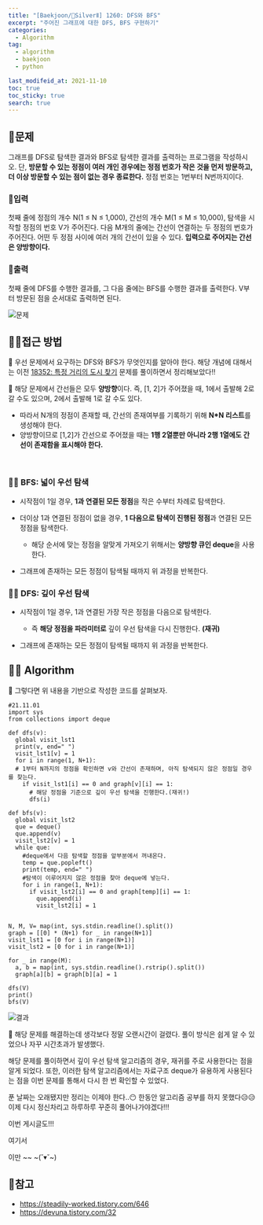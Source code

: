```yaml
---
title: "[Baekjoon/🥈SilverⅡ] 1260: DFS와 BFS"
excerpt: "주어진 그래프에 대한 DFS, BFS 구현하기"
categories:
  - Algorithm
tag:
  - algorithm
  - baekjoon
  - python

last_modifeid_at: 2021-11-10
toc: true
toc_sticky: true
search: true
---
```

## 📃문제

그래프를 DFS로 탐색한 결과와 BFS로 탐색한 결과를 출력하는 프로그램을 작성하시오. 단, **방문할 수 있는 정점이 여러 개인 경우에는 정점 번호가 작은 것을 먼저 방문하고, 더 이상 방문할 수 있는 점이 없는 경우 종료한다.** 정점 번호는 1번부터 N번까지이다.

### 📃입력

첫째 줄에 정점의 개수 N(1 ≤ N ≤ 1,000), 간선의 개수 M(1 ≤ M ≤ 10,000), 탐색을 시작할 정점의 번호 V가 주어진다. 다음 M개의 줄에는 간선이 연결하는 두 정점의 번호가 주어진다. 어떤 두 정점 사이에 여러 개의 간선이 있을 수 있다. **입력으로 주어지는 간선은 양방향이다.**

### 📃출력

첫째 줄에 DFS를 수행한 결과를, 그 다음 줄에는 BFS를 수행한 결과를 출력한다. V부터 방문된 점을 순서대로 출력하면 된다.

![문제](https://ifh.cc/g/WyngLd.png)

## 🙋‍♀️접근 방법

👩 우선 문제에서 요구하는 DFS와 BFS가 무엇인지를 알아야 한다. 해당 개념에 대해서는 이전 [18352: 특정 거리의 도시 찾기](https://915dbfl.github.io/algorithm/18352/) 문제를 풀이하면서 정리해보았다!!

👩 해당 문제에서 간선들은 모두 **양방향**이다. 즉,  [1, 2]가 주어졌을 때, 1에서 출발해 2로 갈 수도 있으며, 2에서 출발해 1로 갈 수도 있다.

  * 따라서 N개의 정점이 존재할 때, 간선의 존재여부를 기록하기 위해 **N*N 리스트**를 생성해야 한다.
  * 양방향이므로 [1,2]가 간선으로 주어졌을 때는 **1행 2열뿐만 아니라 2행 1열에도 간선이 존재함을 표시해야 한다.**

<BR>

### 🙋‍♀️ BFS: 넓이 우선 탐색
* 시작점이 1일 경우, **1과 연결된 모든 정점**을 작은 수부터 차례로 탐색한다.

* 더이상 1과 연결된 정점이 없을 경우, **1 다음으로 탐색이 진행된 정점**과 연결된 모든 정점을 탐색한다. 
  * 해당 순서에 맞는 정점을 알맞게 가져오기 위해서는 **양방향 큐인 deque**을 사용한다.


* 그래프에 존재하는 모든 정점이 탐색될 때까지 위 과정을 반복한다.

### 🙋‍♀️ DFS: 깊이 우선 탐색
* 시작점이 1일 경우, 1과 연결된 가장 작은 정점을 다음으로 탐색한다.
  * 즉 **해당 정점을 파라미터로** 깊이 우선 탐색을 다시 진행한다. **(재귀)**

* 그래프에 존재하는 모든 정점이 탐색될 때까지 위 과정을 반복한다.

## 👩‍💻 Algorithm
👩 그렇다면 위 내용을 기반으로 작성한 코드를 살펴보자.

```
#21.11.01
import sys
from collections import deque

def dfs(v):
  global visit_lst1
  print(v, end=" ")
  visit_lst1[v] = 1
  for i in range(1, N+1):
  # 1부터 N까지의 정점을 확인하면 v와 간선이 존재하며, 아직 탐색되지 않은 정점일 경우를 찾는다.
    if visit_lst1[i] == 0 and graph[v][i] == 1:
      # 해당 정점을 기준으로 깊이 우선 탐색을 진행한다.(재귀!)
      dfs(i)

def bfs(v):
  global visit_lst2
  que = deque()
  que.append(v)
  visit_lst2[v] = 1
  while que:
    #deque에서 다음 탐색할 정점을 앞부분에서 꺼내온다.
    temp = que.popleft()
    print(temp, end=" ")
    #탐색이 이루어지지 않은 정점을 찾아 deque에 넣는다.
    for i in range(1, N+1):
      if visit_lst2[i] == 0 and graph[temp][i] == 1:
        que.append(i)
        visit_lst2[i] = 1


N, M, V= map(int, sys.stdin.readline().split())
graph = [[0] * (N+1) for _ in range(N+1)]
visit_lst1 = [0 for i in range(N+1)]
visit_lst2 = [0 for i in range(N+1)]

for _ in range(M):
  a, b = map(int, sys.stdin.readline().rstrip().split())
  graph[a][b] = graph[b][a] = 1

dfs(V)
print()
bfs(V)
```
![결과](https://ifh.cc/g/1cXF7S.png)

👩 해당 문제를 해결하는데 생각보다 정말 오랜시간이 걸렸다. 풀이 방식은 쉽게 알 수 있었으나 자꾸 시간초과가 발생했다. 

해당 문제를 풀이하면서 깊이 우선 탐색 알고리즘의 경우, 재귀를 주로 사용한다는 점을 알게 되었다. 또한, 이러한 탐색 알고리즘에서는 자료구조 deque가 유용하게 사용된다는 점을 이번 문제를 통해서 다시 한 번 확인할 수 있었다.

푼 날짜는 오래됐지만 정리는 이제야 한다..😶 한동안 알고리즘 공부를 하지 못했다😥😥 이제 다시 정신차리고 하루하루 꾸준히 풀어나가야겠다!!!


이번 게시글도!!!

여기서
 
이만 ~~ ~(˘▾˘~)

## 📃참고

* https://steadily-worked.tistory.com/646
* https://devuna.tistory.com/32